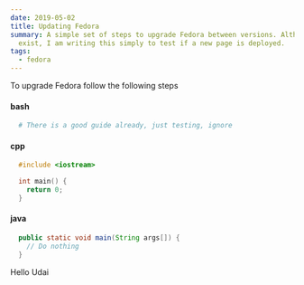 ```yaml
---
date: 2019-05-02
title: Updating Fedora
summary: A simple set of steps to upgrade Fedora between versions. Although good guides
  exist, I am writing this simply to test if a new page is deployed.
tags: 
  - fedora
---
```


To upgrade Fedora follow the following steps

#### bash
```bash
  # There is a good guide already, just testing, ignore
```

#### cpp
```cpp
  #include <iostream>

  int main() {
    return 0;
  }
```

#### java
```java
  public static void main(String args[]) {
    // Do nothing
  }
```

Hello Udai
